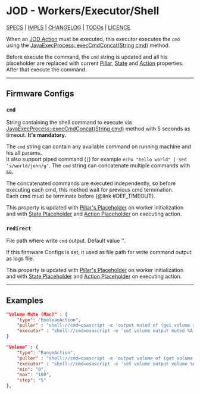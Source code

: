 # JOD - Workers/Executor/Shell

[SPECS](../../specs.md) | [IMPLS](../../impls.md) | [CHANGELOG](../../../CHANGELOG.md) | [TODOs](../../../TODOs.md) | [LICENCE](../../../LICENCE.md)

When an [JOD Action](../specs/pillars.md#actions) must be executed, this executor executes
the ```cmd``` using the [JavaExecProcess::execCmdConcat(String cmd)](/src/jospCommons/java/com/robypomper/java/JavaExecProcess.java)
method.

Before execute the command, the ```cmd``` string is updated and all his placeholder
are replaced with current [Pillar](../specs/workers/placeholders.md#pillar), [State](../specs/workers/placeholders.md#state)
and [Action](../specs/workers/placeholders.md#action) properties.<br/>
After that execute the command.

---

## Firmware Configs

### ```cmd```

String containing the shell command to execute via [JavaExecProcess::execCmdConcat(String cmd)](/src/jospCommons/java/com/robypomper/java/JavaExecProcess.java)
method with 5 seconds as timeout. **It's mandatory.**

The ```cmd``` string can contain any available command on running machine and
his all params.<br/>
It also support piped command (```|```) for example ```echo "hello world" | sed 's/world/john/g'```.
The ```cmd``` string can concatenate multiple commands with ```&&```.

The concatenated commands are executed independently, so before executing each
cmd, this method wait for previous cmd termination.<br/>
Each cmd must be terminate before {@link #DEF_TIMEOUT}.

This property is updated with [Pillar's Placeholder](../specs/workers/placeholders.md#pillar)
on worker initialization and with [State Placeholder](../specs/workers/placeholders.md#state)
and [Action Placeholder](../specs/workers/placeholders.md#state) on executing action.

### ```redirect```

File path where write ```cmd``` output. Default value ''.

If this firmware Configs is set, it used as file path for write command output
as logs file.

This property is updated with [Pillar's Placeholder](../specs/workers/placeholders.md#pillar)
on worker initialization and with [State Placeholder](../specs/workers/placeholders.md#state)
and [Action Placeholder](../specs/workers/placeholders.md#state) on executing action.

---

## Examples

```json title="struct.jod: BoolenAction/Shell @ JOD PC Mac"
"Volume Mute (Mac)" : {
    "type": "BooleanAction",
    "puller" : "shell://cmd=osascript -e 'output muted of (get volume settings)';freq=1",
    "executor" : "shell://cmd=osascript -e 'set volume output muted %A_VAL_BOOL%'"
}
```

```json title="struct.jod: RangeAction/Shell @ JOD PC Mac"
"Volume" : {
    "type": "RangeAction",
    "puller" : "shell://cmd=osascript -e 'output volume of (get volume settings)';freq=1",
    "executor" : "shell://cmd=osascript -e 'set volume output volume %A_VAL%'",
    "min": "0",
    "max": "100",
    "step": "5"
},
```
